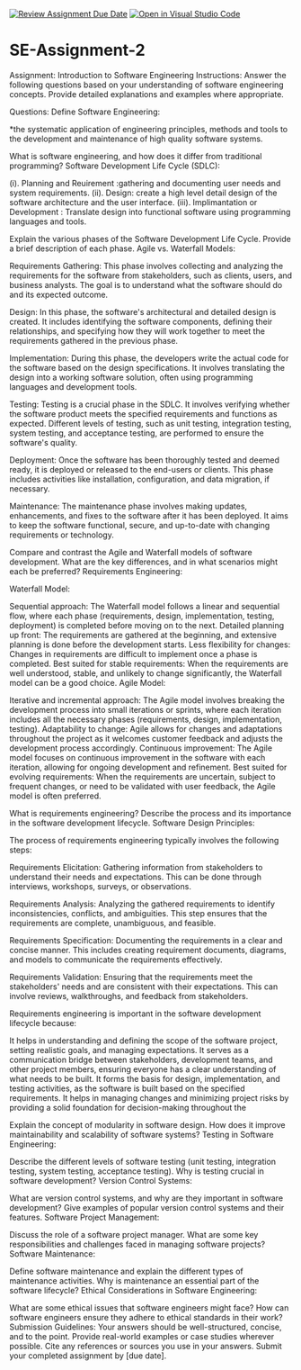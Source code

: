 [![Review Assignment Due Date](https://classroom.github.com/assets/deadline-readme-button-24ddc0f5d75046c5622901739e7c5dd533143b0c8e959d652212380cedb1ea36.svg)](https://classroom.github.com/a/-ucQIGTc)
[![Open in Visual Studio Code](https://classroom.github.com/assets/open-in-vscode-718a45dd9cf7e7f842a935f5ebbe5719a5e09af4491e668f4dbf3b35d5cca122.svg)](https://classroom.github.com/online_ide?assignment_repo_id=15206389&assignment_repo_type=AssignmentRepo)
# SE-Assignment-2
Assignment: Introduction to Software Engineering
Instructions:
Answer the following questions based on your understanding of software engineering concepts. Provide detailed explanations and examples where appropriate.

Questions:
Define Software Engineering:

*the systematic application of engineering principles, methods and tools
to the development and maintenance of high quality software systems.

What is software engineering, and how does it differ from traditional programming?
Software Development Life Cycle (SDLC):

(i). Planning and Reuirement :gathering and documenting user needs and system requirements.
(ii). Design: create a high level detail design of the software architecture
and the user interface. 
(iii). Implimantation or Development : Translate design into functional software using programming languages and tools.

Explain the various phases of the Software Development Life Cycle. Provide a brief description of each phase.
Agile vs. Waterfall Models:

Requirements Gathering: This phase involves collecting and analyzing the requirements for the software from stakeholders, such as clients, users, and business analysts. The goal is to understand what the software should do and its expected outcome.

Design: In this phase, the software's architectural and detailed design is created. It includes identifying the software components, defining their relationships, and specifying how they will work together to meet the requirements gathered in the previous phase.

Implementation: During this phase, the developers write the actual code for the software based on the design specifications. It involves translating the design into a working software solution, often using programming languages and development tools.

Testing: Testing is a crucial phase in the SDLC. It involves verifying whether the software product meets the specified requirements and functions as expected. Different levels of testing, such as unit testing, integration testing, system testing, and acceptance testing, are performed to ensure the software's quality.

Deployment: Once the software has been thoroughly tested and deemed ready, it is deployed or released to the end-users or clients. This phase includes activities like installation, configuration, and data migration, if necessary.

Maintenance: The maintenance phase involves making updates, enhancements, and fixes to the software after it has been deployed. It aims to keep the software functional, secure, and up-to-date with changing requirements or technology.

Compare and contrast the Agile and Waterfall models of software development. What are the key differences, and in what scenarios might each be preferred?
Requirements Engineering:

Waterfall Model:

Sequential approach: The Waterfall model follows a linear and sequential flow, where each phase (requirements, design, implementation, testing, deployment) is completed before moving on to the next.
Detailed planning up front: The requirements are gathered at the beginning, and extensive planning is done before the development starts.
Less flexibility for changes: Changes in requirements are difficult to implement once a phase is completed.
Best suited for stable requirements: When the requirements are well understood, stable, and unlikely to change significantly, the Waterfall model can be a good choice.
Agile Model:

Iterative and incremental approach: The Agile model involves breaking the development process into small iterations or sprints, where each iteration includes all the necessary phases (requirements, design, implementation, testing).
Adaptability to change: Agile allows for changes and adaptations throughout the project as it welcomes customer feedback and adjusts the development process accordingly.
Continuous improvement: The Agile model focuses on continuous improvement in the software with each iteration, allowing for ongoing development and refinement.
Best suited for evolving requirements: When the requirements are uncertain, subject to frequent changes, or need to be validated with user feedback, the Agile model is often preferred.

What is requirements engineering? Describe the process and its importance in the software development lifecycle.
Software Design Principles:

The process of requirements engineering typically involves the following steps:

Requirements Elicitation: Gathering information from stakeholders to understand their needs and expectations. This can be done through interviews, workshops, surveys, or observations.

Requirements Analysis: Analyzing the gathered requirements to identify inconsistencies, conflicts, and ambiguities. This step ensures that the requirements are complete, unambiguous, and feasible.

Requirements Specification: Documenting the requirements in a clear and concise manner. This includes creating requirement documents, diagrams, and models to communicate the requirements effectively.

Requirements Validation: Ensuring that the requirements meet the stakeholders' needs and are consistent with their expectations. This can involve reviews, walkthroughs, and feedback from stakeholders.

Requirements engineering is important in the software development lifecycle because:

It helps in understanding and defining the scope of the software project, setting realistic goals, and managing expectations.
It serves as a communication bridge between stakeholders, development teams, and other project members, ensuring everyone has a clear understanding of what needs to be built.
It forms the basis for design, implementation, and testing activities, as the software is built based on the specified requirements.
It helps in managing changes and minimizing project risks by providing a solid foundation for decision-making throughout the

Explain the concept of modularity in software design. How does it improve maintainability and scalability of software systems?
Testing in Software Engineering:

Describe the different levels of software testing (unit testing, integration testing, system testing, acceptance testing). Why is testing crucial in software development?
Version Control Systems:

What are version control systems, and why are they important in software development? Give examples of popular version control systems and their features.
Software Project Management:

Discuss the role of a software project manager. What are some key responsibilities and challenges faced in managing software projects?
Software Maintenance:

Define software maintenance and explain the different types of maintenance activities. Why is maintenance an essential part of the software lifecycle?
Ethical Considerations in Software Engineering:

What are some ethical issues that software engineers might face? How can software engineers ensure they adhere to ethical standards in their work?
Submission Guidelines:
Your answers should be well-structured, concise, and to the point.
Provide real-world examples or case studies wherever possible.
Cite any references or sources you use in your answers.
Submit your completed assignment by [due date].
